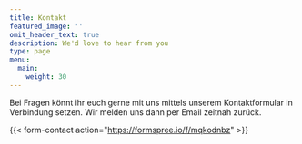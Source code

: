 ```yaml
---
title: Kontakt
featured_image: ''
omit_header_text: true
description: We'd love to hear from you
type: page
menu: 
  main:
    weight: 30
---
```


Bei Fragen könnt ihr euch gerne mit uns mittels unserem Kontaktformular in Verbindung setzen. Wir melden uns dann per Email zeitnah zurück.

{{< form-contact action="https://formspree.io/f/mqkodnbz"  >}}
